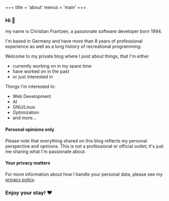 +++
title = 'about'
menus = 'main'
+++

### Hi :wave:

my name is Christian Frantzen, a passionate software developer born 1994.

I'm based in Germany and have more than 8 years of professional experience as well as a long history of recreational programming.

Welcome to my private blog where I post about things, 
that I'm either
- currently working on in my spare time
- have worked on in the past
- or just interested in

Things I'm interested in:
- Web Development
- AI
- GNU/Linux
- Optimization
- and more...

#### Personal opinions only

Please note that everything shared on this blog reflects my personal perspective and opinions. This is not a professional or official outlet; it's just me sharing what I'm passionate about.

#### Your privacy matters

For more information about how I handle your personal data,
please see my [privacy policy](/posts/privacy).

### Enjoy your stay! :heart:
